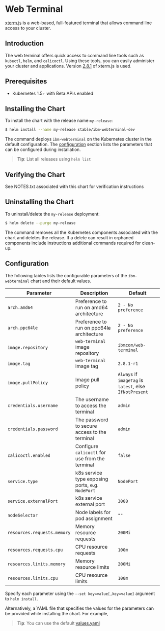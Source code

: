# Web Terminal

[xterm.js](https://github.com/xtermjs/xterm.js) is a web-based, full-featured terminal that allows command line access to your cluster.

## Introduction

The web terminal offers quick access to command line tools such as `kubectl`, `helm`, and `calicoctl`. Using these tools, you can easily administer your cluster and applications.
Version [2.8.1](https://github.com/xtermjs/xterm.js/releases/tag/2.8.1) of xterm.js is used.

## Prerequisites

- Kubernetes 1.5+ with Beta APIs enabled

## Installing the Chart

To install the chart with the release name `my-release`:

```bash
$ helm install --name my-release stable/ibm-webterminal-dev
```

The command deploys `ibm-webterminal` on the Kubernetes cluster in the default configuration. The [configuration](#configuration) section lists the parameters that can be configured during installation.

> **Tip**: List all releases using `helm list`

## Verifying the Chart
See NOTES.txt associated with this chart for verification instructions

## Uninstalling the Chart

To uninstall/delete the `my-release` deployment:

```bash
$ helm delete --purge my-release
```

The command removes all the Kubernetes components associated with the chart and deletes the release.  If a delete can result in orphaned components include instructions additional commands required for clean-up.

## Configuration
The following tables lists the configurable parameters of the `ibm-webterminal` chart and their default values.

| Parameter                        | Description                                           | Default                                                   |
| -------------------------------- | ----------------------------------------------------- | --------------------------------------------------------- |
| `arch.amd64`                     | Preference to run on amd64 architecture               | `2 - No preference`                                       |
| `arch.ppc64le`                   | Preference to run on ppc64le architecture             | `2 - No preference`                                       |
| `image.repository`               | `web-terminal` image repository                       | `ibmcom/web-terminal`                                     |
| `image.tag`                      | `web-terminal` image tag                              | `2.8.1-r1`                                                |
| `image.pullPolicy`               | Image pull policy                                     | `Always` if `imageTag` is `latest`, else `IfNotPresent`   |
| `credentials.username`           | The username to access the terminal                   | `admin`                                                   |
| `credentials.password`           | The password to secure access to the terminal         | `admin`                                                   |
| `calicoctl.enabled`              | Configure `calicoctl` for use from the terminal       | `false`                                                   |
| `service.type`                   | k8s service type exposing ports, e.g. `NodePort`      | `NodePort`                                                |
| `service.externalPort`           | k8s service external port                             | `3000`                                                    |
| `nodeSelector`                   | Node labels for pod assignment                        | `""`                                                      |
| `resources.requests.memory`      | Memory resource requests                              | `200Mi`                                                   |
| `resources.requests.cpu`         | CPU resource requests                                 | `100m`                                                    |
| `resources.limits.memory`        | Memory resource limits                                | `200Mi`                                                   |
| `resources.limits.cpu`           | CPU resource limits                                   | `100m`                                                    |

Specify each parameter using the `--set key=value[,key=value]` argument to `helm install`.

Alternatively, a YAML file that specifies the values for the parameters can be provided while installing the chart. For example,

> **Tip**: You can use the default [values.yaml](values.yaml)
